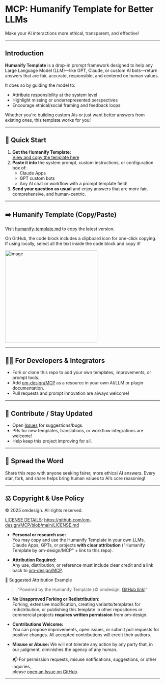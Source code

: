 # MCP: Humanify Template for Better LLMs

Make your AI interactions more ethical, transparent, and effective!

---

## Introduction

**Humanify Template** is a drop-in prompt framework designed to help any Large Language Model (LLM)—like GPT, Claude, or custom AI bots—return answers that are fair, accurate, responsible, and centered on human values.

It does so by guiding the model to:
- Attribute responsibility at the system level
- Highlight missing or underrepresented perspectives
- Encourage ethical/social framing and feedback loops

Whether you're building custom AIs or just want better answers from existing ones, this template works for you!

---

## 🚀 Quick Start

1. **Get the Humanify Template:**  
   [View and copy the template here](https://github.com/om-design/MCP/humanify-template.md)
2. **Paste it into** the system prompt, custom instructions, or configuration box of:
    - Claude Apps
    - GPT custom bots
    - Any AI chat or workflow with a prompt template field!
3. **Send your question as usual** and enjoy answers that are more fair, comprehensive, and human-centric.

---

## ➡️ Humanify Template (Copy/Paste)

Visit [humanify-template.md](https://github.com/om-design/MCP/humanify-template.md) to copy the latest version.

On GitHub, the code block includes a clipboard icon for one-click copying.  
If using locally, select all the text inside the code block and copy it!

<img width="" height="300" alt="image" src="https://github.com/user-attachments/assets/b554dcd3-0aa5-47e2-83e2-b1ef0b57f817" />


---

## 🧑‍💻 For Developers & Integrators

- Fork or clone this repo to add your own templates, improvements, or prompt tools.
- Add [om-design/MCP](https://github.com/om-design/MCP) as a resource in your own AI/LLM or plugin documentation.
- Pull requests and prompt innovation are always welcome!

---

## 🤝 Contribute / Stay Updated

- Open [Issues](https://github.com/om-design/MCP/issues) for suggestions/bugs.
- PRs for new templates, translations, or workflow integrations are welcome!
- Help keep this project improving for all.

---

## 📢 Spread the Word

Share this repo with anyone seeking fairer, more ethical AI answers.
Every star, fork, and share helps bring human values to AI’s core reasoning!

---

## ⚖️ Copyright & Use Policy

© 2025 omdesign. All rights reserved.

[LICENSE DETAILS](https://github.com/om-design/MCP/LICENSE.md): https://github.com/om-design/MCP/blob/main/LICENSE.md

- **Personal or research use:**  
  You may copy and use the Humanify Template in your own LLMs, Claude Apps, GPTs, or projects **with clear attribution** ("Humanify Template by om-design/MCP" + link to this repo).

- **Attribution Required:**  
  Any use, distribution, or reference must include clear credit and a link back to [om-design/MCP](https://github.com/om-design/MCP).


 📝 Suggested Attribution Example

> "Powered by the Humanify Template (© omdesign, [GitHub link](https://github.com/om-design/MCP))"


- **No Unapproved Forking or Redistribution:**  
  Forking, extensive modification, creating variants/templates for redistribution, or publishing this template in other repositories or commercial projects **requires written permission** from om-design.

- **Contributions Welcome:**  
You can propose improvements, open issues, or submit pull requests for positive changes. All accepted contributions will credit their authors.

- **Misuse or Abuse:**
We will not tolerate any action by any party that, in our judgment, diminishes the agency of any human.


  📬  For permission requests, misuse notifications, suggestions, or other inquiries,  
please [open an Issue on GitHub](https://github.com/om-design/MCP/issues).

---
